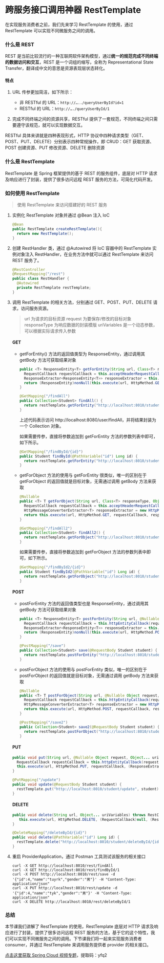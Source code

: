 # 跨服务接口调用神器 RestTemplate

在实现服务消费者之前，我们先来学习 RestTemplate 的使用，通过 RestTemplate 可以实现不同微服务之间的调用。

### 什么是 REST

REST 是当前比较流行的一种互联网软件架构模型，通过**统一的规范完成不同终端的数据访问和交互**，REST 是一个词组的缩写，全称为 Representational State Transfer，翻译成中文的意思是资源表现层状态转化。

#### 特点

1. URL 传参更加简洁，如下所示：
   - 非 RESTful 的 URL：`http://…../queryUserById?id=1`
   - RESTful 的 URL：`http://…./queryUserById/1`

2. 完成不同终端之间的资源共享，RESTful 提供了一套规范，不同终端之间只需要遵守该规范，就可以实现数据交互。

RESTful 具体来讲就是四种表现形式，HTTP 协议中四种请求类型（GET、POST、PUT、DELETE）分别表示四种常规操作，即 CRUD：GET 获取资源、POST 创建资源、PUT 修改资源、DELETE 删除资源

### 什么是 RestTemplate

RestTemplate 是 Spring 框架提供的基于 REST 的服务组件，底层对 HTTP 请求及响应进行了封装，提供了很多访问远程 REST 服务的方法，可简化代码开发。

### 如何使用 RestTemplate

> 使用 RestTemplate 来访问搭建好的 REST 服务

1. 实例化 RestTemplate 对象并通过 @Bean 注入 IoC

   ```java
   @Bean
   public RestTemplate createRestTemplate(){
     return new RestTemplate();
   }
   ```

2. 创建 RestHandler 类，通过 @Autowired 将 IoC 容器中的 RestTemplate 实例对象注入 RestHandler，在业务方法中就可以通过 RestTemplate 来访问 REST 服务了。

   ```java
   @RestController
   @RequestMapping("/rest")
   public class RestHandler {
     @Autowired
     private RestTemplate restTemplate;
   }
   ```

3. 调用 RestTemplate 的相关方法，分别通过 GET、POST、PUT、DELETE 请求，访问服务资源。

   > url 为请求的目标资源
   > request 为要保存/修改的目标对象
   > responseType 为响应数据的封装模版
   > uriVariables 是一个动态参数，可以根据实际请求传入参数

   #### GET

   - getForEntity() 方法的返回值类型为 ResponseEntity，通过调用其 getBody 方法可获取结果对象

     ```java
     public <T> ResponseEntity<T> getForEntity(String url, Class<T> responseType, Object... uriVariables) throws RestClientException {
       RequestCallback requestCallback = this.acceptHeaderRequestCallback(responseType);
       ResponseExtractor<ResponseEntity<T>> responseExtractor = this.responseEntityExtractor(responseType);
       return (ResponseEntity)nonNull(this.execute(url, HttpMethod.GET, requestCallback, responseExtractor, uriVariables));
     }
     ```

     ```java
     @GetMapping("/findAll")
     public Collection<Student> findAll() {
       return restTemplate.getForEntity("http://localhost:8010/student/findAll", Collection.class).getBody();
     }
     ```

     上述代码表示访问 http://localhost:8080/user/findAll，并将结果封装为一个 Collection 对象。

     如果需要传参，直接将参数追加到 getForEntity 方法的参数列表中即可，如下所示。

     ```java
     @GetMapping("/findById/{id}")
     public Student findById(@PathVariable("id") Long id) {
       return restTemplate.getForEntity("http://localhost:8010/student/findById/{id}", Student.class, id).getBody();
     }
     ```

   - getForObject 方法的使用与 getForEntity 很类似，唯一的区别在于 getForObject 的返回值就是目标对象，无需通过调用 getBody 方法来获取

     ```java
     @Nullable
     public <T> T getForObject(String url, Class<T> responseType, Object... uriVariables) throws RestClientException {
       RequestCallback requestCallback = this.acceptHeaderRequestCallback(responseType);
       HttpMessageConverterExtractor<T> responseExtractor = new HttpMessageConverterExtractor(responseType, this.getMessageConverters(), this.logger);
       return this.execute(url, HttpMethod.GET, requestCallback, responseExtractor, (Object[])uriVariables);
     }
     ```

     ```java
     @GetMapping("/findAll2")
     public Collection<Student> findAll2() {
       return restTemplate.getForObject("http://localhost:8010/student/findAll", Collection.class);
     }
     ```

     如果需要传参，直接将参数追加到 getForObject 方法的参数列表中即可，如下所示。

     ```java
     @GetMapping("/findById2/{id}")
     public Student findById2(@PathVariable("id") Long id) {
       return restTemplate.getForObject("http://localhost:8010/student/findById/{id}", Student.class, id);
     }
     ```

   #### POST

   - postForEntity 方法的返回值类型也是 ResponseEntity，通过调用其 getBody 方法可获取结果对象

     ```java
     public <T> ResponseEntity<T> postForEntity(String url, @Nullable Object request, Class<T> responseType, Object... uriVariables) throws RestClientException {
       RequestCallback requestCallback = this.httpEntityCallback(request, responseType);
       ResponseExtractor<ResponseEntity<T>> responseExtractor = this.responseEntityExtractor(responseType);
       return (ResponseEntity)nonNull(this.execute(url, HttpMethod.POST, requestCallback, responseExtractor, uriVariables));
     }
     ```

     ```java
     @PostMapping("/save")
     public Collection<Student> save(@RequestBody Student student) {
       return restTemplate.postForEntity("http://localhost:8010/student/save", student, Collection.class).getBody();
     }
     ```

   - postForObject 方法的使用与 postForEntity 类似，唯一的区别在于 postForObject 的返回值就是目标对象，无需通过调用 getBody 方法来获取

     ```java
     @Nullable
     public <T> T postForObject(String url, @Nullable Object request, Class<T> responseType, Object... uriVariables) throws RestClientException {
       RequestCallback requestCallback = this.httpEntityCallback(request, responseType);
       HttpMessageConverterExtractor<T> responseExtractor = new HttpMessageConverterExtractor(responseType, this.getMessageConverters(), this.logger);
       return this.execute(url, HttpMethod.POST, requestCallback, responseExtractor, (Object[])uriVariables);
     }
     ```

     ```java
     @PostMapping("/save2")
     public Collection<Student> save2(@RequestBody Student student) {
       return restTemplate.postForObject("http://localhost:8010/student/save", student, Collection.class);
     }
     ```

   #### PUT

   ```java
   public void put(String url, @Nullable Object request, Object... uriVariables) throws RestClientException {
     RequestCallback requestCallback = this.httpEntityCallback(request);
     this.execute(url, HttpMethod.PUT, requestCallback, (ResponseExtractor)null, (Object[])uriVariables);
   }
   ```

   ```java
   @PutMapping("/update")
   public void update(@RequestBody Student student) {
     restTemplate.put("http://localhost:8010/student/update", student);
   }
   ```

   #### DELETE

   ```java
   public void delete(String url, Object... uriVariables) throws RestClientException {
      this.execute(url, HttpMethod.DELETE, (RequestCallback)null, (ResponseExtractor)null, (Object[])uriVariables);
   }
   ```

   ```java
   @DeleteMapping("/deleteById/{id}")
   public void delete(@PathVariable("id") Long id) {
     restTemplate.delete("http://localhost:8010/student/deleteById/{id}", id);
   }
   ```

4. 重启 ProviderApplication，通过 Postman 工具测试该服务的相关接口

   ```shell
   curl -X GET http://localhost:8010/rest/findAll
   curl -X GET http://localhost:8010/rest/findById/1
   curl -X POST http://localhost:8010/rest/save -d '{"id":4,"name":"tuyrk","gender":"男"}' -H "Content-Type: application/json"
   curl -X PUT http://localhost:8010/rest/update -d '{"id":4,"name":"tyk","gender":"男"}' -H "Content-Type: application/json"
   curl -X DELETE http://localhost:8010/rest/deleteById/1
   ```

### 总结

本节课我们讲解了 RestTemplate 的使用，RestTemplate 底层对 HTTP 请求及响应进行了封装，提供了很多访问远程 REST 服务的方法，基于它的这个特性，我们可以实现不同微服务之间的调用。下节课我们将一起来实现服务消费者 consumer，并通过 RestTemplate 来调用服务提供者 provider 的相关接口。

[点击这里获取 Spring Cloud 视频专题](https://pan.baidu.com/s/1P_3n6KnPdWBFnlAtEdTm2g)，提取码：yfq2
